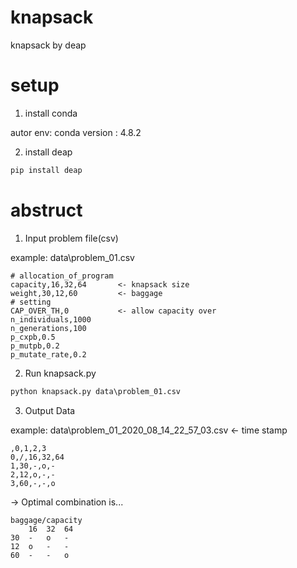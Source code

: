# knapsack
knapsack by deap

# setup
1. install conda  

autor env:
  conda version : 4.8.2

2. install deap
```bat
pip install deap
```

# abstruct
1. Input problem file(csv)

example: data\problem_01.csv

```csv:problem_01.csv
# allocation_of_program
capacity,16,32,64       <- knapsack size
weight,30,12,60         <- baggage
# setting
CAP_OVER_TH,0           <- allow capacity over
n_individuals,1000
n_generations,100
p_cxpb,0.5
p_mutpb,0.2
p_mutate_rate,0.2
```

2. Run knapsack.py

```bat
python knapsack.py data\problem_01.csv
```

3. Output Data

example: data\problem_01_2020_08_14_22_57_03.csv  <- time stamp

```csv
,0,1,2,3
0,/,16,32,64
1,30,-,o,-
2,12,o,-,-
3,60,-,-,o
```
-> Optimal combination is...

```
baggage/capacity
    16  32  64
30  -   o   -
12  o   -   -
60  -   -   o
```

